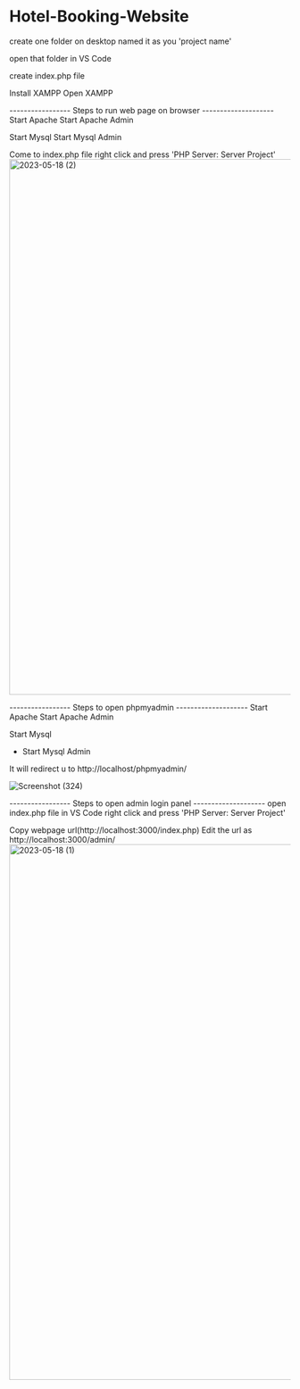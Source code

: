 # Hotel-Booking-Website
create one folder on desktop named it as you 'project name'

open that folder in VS Code

create index.php file

Install XAMPP
Open XAMPP

----------------- Steps to run web page on browser --------------------
Start Apache
Start Apache Admin

Start Mysql
Start Mysql Admin

Come to index.php file
right click and press 'PHP Server: Server Project'
<img width="960" alt="2023-05-18 (2)" src="https://github.com/arifashaikh010/Hotel-Booking-Website/assets/106600242/e951e460-e386-41a7-b629-2c74ed0bb27b">


----------------- Steps to open phpmyadmin --------------------
Start Apache
Start Apache Admin

Start Mysql
* Start Mysql Admin

It will redirect u to http://localhost/phpmyadmin/

![Screenshot (324)](https://github.com/arifashaikh010/Hotel-Booking-Website/assets/106600242/cae2794f-b586-4fc6-8e8d-102cb981a407)


----------------- Steps to open admin login panel --------------------
open index.php file in VS Code
right click and press 'PHP Server: Server Project'

Copy webpage url(http://localhost:3000/index.php)
Edit the url as http://localhost:3000/admin/
<img width="960" alt="2023-05-18 (1)" src="https://github.com/arifashaikh010/Hotel-Booking-Website/assets/106600242/385829b2-b5d7-4f9c-8074-d616d1d04c0e">

